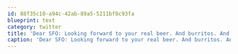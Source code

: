```yaml
---
id: 88f35c10-a94c-42ab-89a5-5211bf8c93fa
blueprint: text
category: twitter
title: 'Dear SFO: Looking forward to your real beer. And burritos. And your un-Vegas aesthetics.'
caption: 'Dear SFO: Looking forward to your real beer. And burritos. And your un-Vegas aesthetics.'
---
```

